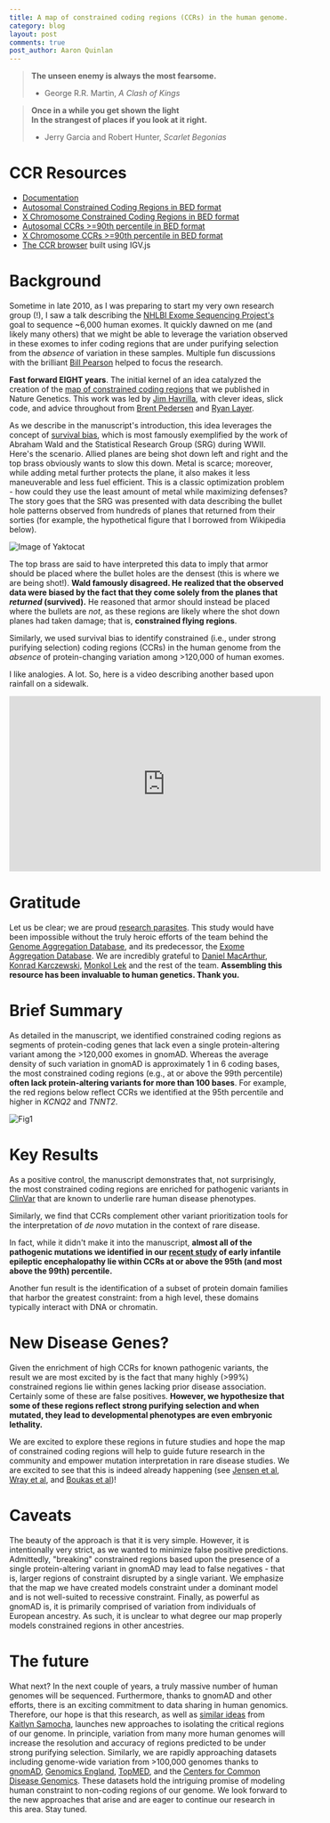 ```yaml
---
title: A map of constrained coding regions (CCRs) in the human genome. 
category: blog
layout: post
comments: true
post_author: Aaron Quinlan
---
```


> **The unseen enemy is always the most fearsome.**
>
> - George R.R. Martin, *A Clash of Kings*


> **Once in a while you get shown the light  
In the strangest of places if you look at it right.**  
> - Jerry Garcia and Robert Hunter, *Scarlet Begonias*

>

CCR Resources
=============
- [Documentation](https://quinlan-lab.github.io/ccr/)
- [Autosomal Constrained Coding Regions in BED format](https://s3.us-east-2.amazonaws.com/ccrs/ccrs/ccrs.autosomes.v2.20180420.bed.gz)
- [X Chromosome Constrained Coding Regions in BED format](https://s3.us-east-2.amazonaws.com/ccrs/ccrs/ccrs.xchrom.v2.20180420.bed.gz)
- [Autosomal CCRs >=90th percentile in BED format](https://s3.us-east-2.amazonaws.com/ccrs/ccrs/ccrs.autosomes.90orhigher.v2.20180420.bed.gz)
- [X Chromosome CCRs >=90th percentile in BED format](https://s3.us-east-2.amazonaws.com/ccrs/ccrs/ccrs.xchrom.90orhigher.v2.20180420.bed.gz)
- [The CCR browser](https://s3.us-east-2.amazonaws.com/ccrs/ccr.html) built using IGV.js

>

Background
==========

Sometime in late 2010, as I was preparing to start my very own research group (!), I saw a talk describing the [NHLBI Exome Sequencing Project's](https://esp.gs.washington.edu/drupal/) goal to sequence ~6,000 human exomes. It quickly dawned on me (and likely many others) that we might be able to leverage the variation observed in these exomes to infer coding regions that are under purifying selection from the *absence* of variation in these samples. Multiple fun discussions with the brilliant [Bill Pearson](http://www.people.virginia.edu/~wrp/) helped to focus the research.

**Fast forward EIGHT years**. The initial kernel of an idea catalyzed the creation of the [map of constrained coding regions](https://www.nature.com/articles/s41588-018-0294-6.epdf?author_access_token=N8RkVYcavtplcSSE2KJkNdRgN0jAjWel9jnR3ZoTv0OG-o3UTB17cpoBs8B6XMBCl-5E0ZvpOii0iPl_hRSMGjWfkG4em7gjy95eV4bkTb0AF-E_dj3obeJfaadTja3aj9hUh1xk_BIztWgJScFx8w%3D%3D) that we published in Nature Genetics. This work was led by [Jim Havrilla](https://twitter.com/jim_havrilla), with clever ideas, slick code, and advice throughout from [Brent Pedersen](https://twitter.com/brent_p) and [Ryan Layer](https://twitter.com/ryanlayer).

As we describe in the manuscript's introduction, this idea leverages the concept of [survival bias](https://en.wikipedia.org/wiki/Survivorship_bias), which is most famously exemplified by the work of Abraham Wald and the Statistical Research Group (SRG) during WWII. Here's the scenario.  Allied planes are being shot down left and right and the top brass obviously wants to slow this down. Metal is scarce; moreover, while adding metal further protects the plane, it also makes it less maneuverable and less fuel efficient. This is a classic optimization problem - how could they use the least amount of metal while maximizing defenses? The story goes that the SRG was presented with data describing the bullet hole patterns observed from hundreds of planes that returned from their sorties (for example, the hypothetical figure that I borrowed from Wikipedia below).

![Image of Yaktocat](https://upload.wikimedia.org/wikipedia/commons/thumb/9/98/Survivorship-bias.png/640px-Survivorship-bias.png)

The top brass are said to have interpreted this data to imply that armor should be placed where the bullet holes are the densest (this is where we are being shot!). **Wald famously disagreed. He realized that the observed data were biased by the fact that they come solely from the planes that *returned* (survived).** He reasoned that armor should instead be placed where the bullets are *not*, as these regions are likely where the shot down planes had taken damage; that is, **constrained flying regions**.

Similarly, we used survival bias to identify constrained (i.e., under strong purifying selection) coding regions (CCRs) in the human genome from the *absence* of protein-changing variation among >120,000 of human exomes.

I like analogies. A lot. So, here is a video describing another based upon rainfall on a sidewalk.

<iframe width="560" height="315" src="https://www.youtube.com/embed/KGJYfw_V0wo" frameborder="0" allow="accelerometer; autoplay; encrypted-media; gyroscope; picture-in-picture" allowfullscreen></iframe>


>

Gratitude
=========
Let us be clear; we are proud [research parasites](http://researchparasite.com/). This study would have been impossible without the truly heroic efforts of the team behind the [Genome Aggregation Database](http://gnomad.broadinstitute.org), and its predecessor, the [Exome Aggregation Database](http://gnomad.broadinstitute.org). We are incredibly grateful to [Daniel MacArthur](https://twitter.com/dgmacarthur), [Konrad Karczewski](https://twitter.com/konradjk), [Monkol Lek](https://twitter.com/theFourier2k) and the rest of the team. **Assembling this resource has been invaluable to human genetics. Thank you.**


>

Brief Summary
=============
As detailed in the manuscript, we identified constrained coding regions as segments of protein-coding genes that lack even a single protein-altering variant among the >120,000 exomes in gnomAD. Whereas the average density of such variation in gnomAD is approximately 1 in 6 coding bases, the most constrained coding regions (e.g., at or above the 99th percentile) **often lack protein-altering variants for more than  100 bases**. For example, the red regions below reflect CCRs we identified at the 95th percentile and higher in *KCNQ2* and *TNNT2*.

![Fig1](https://images.readcube-cdn.com/publishers/nature/figures/a088277ecf9b0a14920c7935ca2a690c3a216096dce064ce7de9481c828b5ae0/1.jpg)

>

Key Results
=============
As a positive control, the manuscript demonstrates that, not surprisingly, the most constrained coding regions are enriched for pathogenic variants in [ClinVar](https://www.ncbi.nlm.nih.gov/clinvar/) that are known to underlie rare human disease phenotypes.

Similarly, we find that CCRs complement other variant prioritization tools for the interpretation of *de novo* mutation in the context of rare disease.  

In fact, while it didn't make it into the manuscript, **almost all of the pathogenic mutations we identified in our [recent study](https://www.ncbi.nlm.nih.gov/pubmed/30109124) of early infantile epileptic encephalopathy lie within CCRs at or above the 95th (and most above the 99th) percentile.**

Another fun result is the identification of a subset of protein domain families that harbor the greatest constraint: from a high level, these domains typically interact with DNA or chromatin.

>

New Disease Genes?
==================
Given the enrichment of high CCRs for known pathogenic variants, the result we are most excited by is the fact that many highly (>99%) constrained regions lie within genes lacking prior disease association. Certainly some of these are false positives. **However, we hypothesize that some of these regions reflect strong purifying selection and when mutated, they lead to developmental phenotypes are even embryonic lethality.**

We are excited to explore these regions in future studies and hope the map of constrained coding regions will help to guide future research in the community and empower mutation interpretation in rare disease studies. We are excited to see that this is indeed already happening (see [Jensen et al](https://www.biorxiv.org/content/biorxiv/early/2018/11/02/459958.full.pdf), [Wray et al](https://www.sciencedirect.com/science/article/pii/S0092867418307141), and [Boukas et al](https://www.biorxiv.org/content/early/2018/05/07/219097))!

>

Caveats
=======
The beauty of the approach is that it is very simple. However, it is intentionally very strict, as we wanted to minimize false positive predictions. Admittedly, "breaking" constrained regions based upon the presence of a single protein-altering variant in gnomAD may lead to false negatives - that is, larger regions of constraint disrupted by a single variant. We emphasize that the map we have created models constraint under a dominant model and is not well-suited to recessive constraint. Finally, as powerful as gnomAD is, it is primarily comprised of variation from individuals of European ancestry. As such, it is unclear to what degree our map properly models constrained regions in other ancestries. 

>

The future
===========
What next?  In the next couple of years, a truly massive number of human genomes will be sequenced. Furthermore, thanks to gnomAD and other efforts, there is an exciting commitment to data sharing in human genomics. Therefore, our hope is that this research, as well as [similar ideas](https://www.biorxiv.org/content/early/2017/06/12/148353) from [Kaitlyn Samocha](https://twitter.com/ksamocha), launches new approaches to isolating the critical regions of our genome. In principle, variation from many more human genomes will increase the resolution and accuracy of regions predicted to be under strong purifying selection. Similarly, we are rapidly approaching datasets including genome-wide variation from >100,000 genomes thanks to [gnomAD]((http://gnomad.broadinstitute.org)), [Genomics England](https://www.genomicsengland.co.uk/), [TopMED](https://www.nhlbiwgs.org/), and the [Centers for Common Disease Genomics](https://www.genome.gov/27563570/centers-for-common-disease-genomics-ccdg/). These datasets hold the intriguing promise of modeling human constraint to non-coding regions of our genome. We look forward to the new approaches that arise and are eager to continue our research in this area. Stay tuned.

